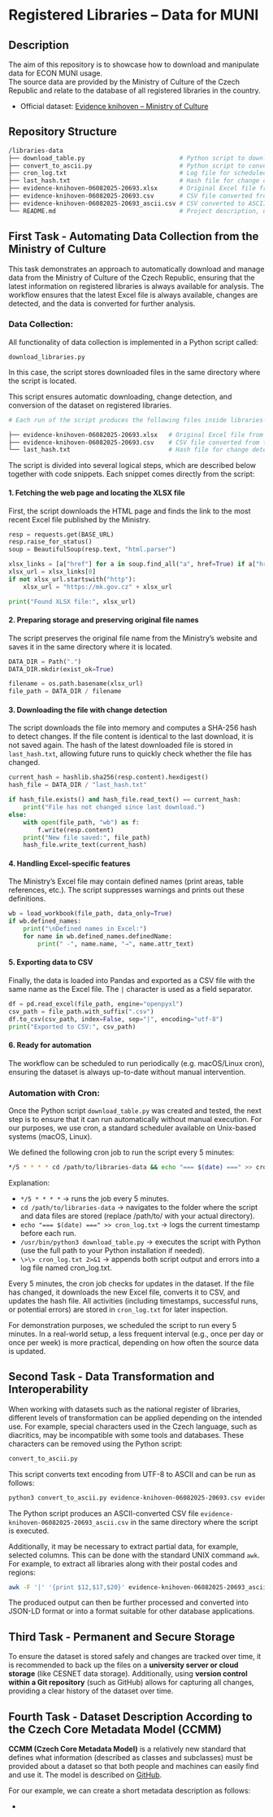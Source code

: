 # Registered Libraries – Data for MUNI

## Description
The aim of this repository is to showcase how to download and manipulate data for ECON MUNI usage.  
The source data are provided by the Ministry of Culture of the Czech Republic and relate to the database of all registered libraries in the country.  

- Official dataset: [Evidence knihoven – Ministry of Culture](https://mk.gov.cz/evidence-knihoven-adresar-knihoven-evidovanych-ministerstvem-kultury-a-souvisejici-informace-cs-341)

## Repository Structure
```bash
/libraries-data
├── download_table.py                          # Python script to download and convert XLSX data to CSV
├── convert_to_ascii.py                        # Python script to convert CSV file with UTF-8 encoding to ASCII
├── cron_log.txt                               # Log file for scheduled automated processing of download_table.py
├── last_hash.txt                              # Hash file for change detection
├── evidence-knihoven-06082025-20693.xlsx      # Original Excel file from the Ministry
├── evidence-knihoven-06082025-20693.csv       # CSV file converted from the original Excel file
├── evidence-knihoven-06082025-20693_ascii.csv # CSV converted to ASCII (no Czech diacritics)
└── README.md                                  # Project description, usage instructions

```

## First Task - Automating Data Collection from the Ministry of Culture
This task demonstrates an approach to automatically download and manage data from the Ministry of Culture of the Czech Republic, ensuring that the latest information on registered libraries is always available for analysis. The workflow ensures that the latest Excel file is always available, changes are detected, and the data is converted for further analysis.

### Data Collection:
All functionality of data collection is implemented in a Python script called:
```shell
download_libraries.py
```

In this case, the script stores downloaded files in the same directory where the script is located.

This script ensures automatic downloading, change detection, and conversion of the dataset on registered libraries.

```bash
# Each run of the script produces the following files inside libraries-data/:

├── evidence-knihoven-06082025-20693.xlsx   # Original Excel file from the Ministry
├── evidence-knihoven-06082025-20693.csv    # CSV file converted from the original Excel file
└── last_hash.txt                           # Hash file for change detection
```

The script is divided into several logical steps, which are described below together with code snippets. Each snippet comes directly from the script:

#### 1. Fetching the web page and locating the XLSX file
First, the script downloads the HTML page and finds the link to the most recent Excel file published by the Ministry.
```python
resp = requests.get(BASE_URL)
resp.raise_for_status()
soup = BeautifulSoup(resp.text, "html.parser")

xlsx_links = [a["href"] for a in soup.find_all("a", href=True) if a["href"].endswith(".xlsx")]
xlsx_url = xlsx_links[0]
if not xlsx_url.startswith("http"):
    xlsx_url = "https://mk.gov.cz" + xlsx_url

print("Found XLSX file:", xlsx_url)
```

#### 2. Preparing storage and preserving original file names
The script preserves the original file name from the Ministry’s website and saves it in the same directory where it is located.
```python
DATA_DIR = Path(".")
DATA_DIR.mkdir(exist_ok=True)

filename = os.path.basename(xlsx_url)
file_path = DATA_DIR / filename
```

#### 3. Downloading the file with change detection
The script downloads the file into memory and computes a SHA-256 hash to detect changes. If the file content is identical to the last download, it is not saved again. The hash of the latest downloaded file is stored in `last_hash.txt`, allowing future runs to quickly check whether the file has changed.

```python
current_hash = hashlib.sha256(resp.content).hexdigest()
hash_file = DATA_DIR / "last_hash.txt"

if hash_file.exists() and hash_file.read_text() == current_hash:
    print("File has not changed since last download.")
else:
    with open(file_path, "wb") as f:
        f.write(resp.content)
    print("New file saved:", file_path)
    hash_file.write_text(current_hash)
```

#### 4. Handling Excel-specific features
The Ministry’s Excel file may contain defined names (print areas, table references, etc.). The script suppresses warnings and prints out these definitions.
```python
wb = load_workbook(file_path, data_only=True)
if wb.defined_names:
    print("\nDefined names in Excel:")
    for name in wb.defined_names.definedName:
        print(" -", name.name, "→", name.attr_text)
```

#### 5. Exporting data to CSV
Finally, the data is loaded into Pandas and exported as a CSV file with the same name as the Excel file. The `|` character is used as a field separator.
```python
df = pd.read_excel(file_path, engine="openpyxl")
csv_path = file_path.with_suffix(".csv")
df.to_csv(csv_path, index=False, sep="|", encoding="utf-8")
print("Exported to CSV:", csv_path)
```

#### 6. Ready for automation
The workflow can be scheduled to run periodically (e.g. macOS/Linux cron), ensuring the dataset is always up-to-date without manual intervention.

### Automation with Cron:
Once the Python script `download_table.py` was created and tested, the next step is to ensure that it can run automatically without manual execution.
For our purposes, we use cron, a standard scheduler available on Unix-based systems (macOS, Linux).

We defined the following cron job to run the script every 5 minutes:
```bash
*/5 * * * * cd /path/to/libraries-data && echo "=== $(date) ===" >> cron_log.txt && /usr/bin/python3 download_table.py >> cron_log.txt 2>&1
```

Explanation:
* `*/5 * * * *` → runs the job every 5 minutes.
* `cd /path/to/libraries-data` → navigates to the folder where the script and data files are stored (replace /path/to/ with your actual directory).
* `echo "=== $(date) ===" >> cron_log.txt` → logs the current timestamp before each run.
* `/usr/bin/python3 download_table.py` → executes the script with Python (use the full path to your Python installation if needed).
* `\>\> cron_log.txt 2>&1` → appends both script output and errors into a log file named cron_log.txt.

Every 5 minutes, the cron job checks for updates in the dataset. If the file has changed, it downloads the new Excel file, converts it to CSV, and updates the hash file. All activities (including timestamps, successful runs, or potential errors) are stored in `cron_log.txt` for later inspection.

For demonstration purposes, we scheduled the script to run every 5 minutes. In a real-world setup, a less frequent interval (e.g., once per day or once per week) is more practical, depending on how often the source data is updated.

## Second Task - Data Transformation and Interoperability
When working with datasets such as the national register of libraries, different levels of transformation can be applied depending on the intended use. For example, special characters used in the Czech language, such as diacritics, may be incompatible with some tools and databases. These characters can be removed using the Python script:
```bash
convert_to_ascii.py
```

This script converts text encoding from UTF-8 to ASCII and can be run as follows:

```bash
python3 convert_to_ascii.py evidence-knihoven-06082025-20693.csv evidence-knihoven-06082025-20693_ascii.csv
```

The Python script produces an ASCII-converted CSV file `evidence-knihoven-06082025-20693_ascii.csv` in the same directory where the script is executed.

Additionally, it may be necessary to extract partial data, for example, selected columns. This can be done with the standard UNIX command `awk`. For example, to extract all libraries along with their postal codes and regions:

```bash
awk -F '|' '{print $12,$17,$20}' evidence-knihoven-06082025-20693_ascii.csv
```

The produced output can then be further processed and converted into JSON-LD format or into a format suitable for other database applications.

## Third Task - Permanent and Secure Storage

To ensure the dataset is stored safely and changes are tracked over time, it is recommended to back up the files on a **university server or cloud storage** (like CESNET data storage). Additionally, using **version control within a Git repository** (such as GitHub) allows for capturing all changes, providing a clear history of the dataset over time.

## Fourth Task - Dataset Description According to the Czech Core Metadata Model (CCMM)
**CCMM (Czech Core Metadata Model)** is a relatively new standard that defines what information (described as classes and subclasses) must be provided about a dataset so that both people and machines can easily find and use it. The model is described on [GitHub](https://github.com/techlib/CCMM/tree/main?tab=readme-ov-file).

For our example, we can create a short metadata description as follows:

* **<title>** Registry of Libraries Registered by the Czech Ministry of Culture
* **<description_text>** A dataset containing information about libraries officially registered by the Czech Ministry of Culture, including their names, addresses, and types.
* **<time_reference>** Current registry (snapshot as of 06-08-2025)
* **<resource_url>** https://mk.gov.cz/evidence-knihoven-adresar-knihoven-evidovanych-ministerstvem-kultury-a-souvisejici-informace-cs-341

The created metadata will be placed in the head of the JSON-LD file that we proposed in the second task.





